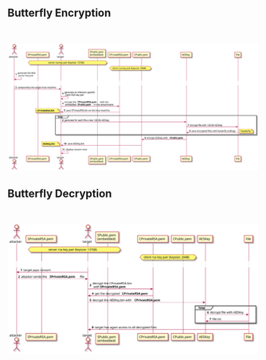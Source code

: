 ## Butterfly Encryption
<br>

![](encryption.svg)

## Butterfly Decryption
<br>

![](decryption.svg)